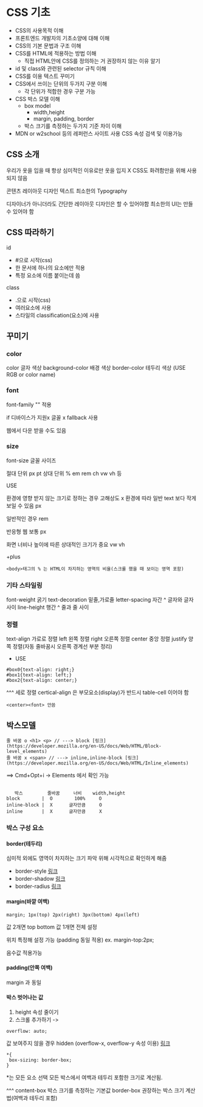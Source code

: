 # CSS 기초

- CSS의 사용목적 이해
- 프론트엔드 개발자의 기초소양에 대해 이해
- CSS의 기본 문법과 구조 이해
- CSS를 HTML에 적용하는 방법 이해
  - 직접 HTML안에 CSS를 정의하는 거 권장하지 않는 이유 알기
- id 및 class와 관련된 selector 규칙 이해
- CSS를 이용 텍스트 꾸미기
- CSS에서 쓰이는 단위의 두가지 구분 이해
  - 각 단위가 적합한 경우 구분 가능
- CSS 박스 모델 이해
  - box model
    - width,height
    - margin, padding, border
  - 박스 크기를 측정하는 두가지 기준 차이 이해
- MDN or w2school 등의 레퍼런스 사이트 사용 CSS 속성 검색 및 이용가능 

## CSS 소개

우리가 옷을 입을 때 항상 심미적인 이유로만 옷을 입지 X
CSS도 화려함만을 위해 사용되지 않음

콘텐츠 레이아웃 디자인
텍스트 최소한의 Typography

디자이너가 아니더라도 간단한 레이아웃 디자인은 할 수 있어야함
최소한의 UI는 만들 수 있어야 함

## CSS 따라하기

id 
-  #으로 시작(css)
- 한 문서에 하나의 요소에만 적용
- 특정 요소에 이름 붙이는데 씀

class
- .으로 시작(css)
- 여러요소에 사용
- 스타일의 classification(요소)에 사용

## 꾸미기

### color
color 글자 색상
background-color 배경 색상
border-color 테두리 색상
(USE RGB or color name)


### font
font-family
"" 적용

if 디바이스가 지원x 글꼴 x
fallback 사용

웹에서 다운 받을 수도 있음 

### size
font-size 글꼴 사이즈

절대 단위 px pt
상대 단위 % em rem ch vw vh 등

USE

환경에 영향 받지 않는 크기로 정하는 경우
고해상도 x 환경에 따라 일반 text 보다 작게 보일 수 있음
px

일반적인 경우
rem

반응형 웹
보통 px

화면 너비나 높이에 따른 상대적인 크기가 중요
vw vh


+plus

```
<body>태그의 % 는 HTML이 차지하는 영역의 비율(스크롤 했을 때 보이는 영역 포함)
```

### 기타 스타일링

font-weight 굵기
text-decoration 밑줄,가로줄
letter-spacing 자간 ^ 글자와 글자 사이
line-height 행간 ^ 줄과 줄 사이

### 정렬
text-align 가로로 정렬
     left 왼쪽 정렬
     right 오른쪽 정렬
     center 중앙 정렬
     justify 양쪽 정렬(자동 줄바꿈시 오른쪽 경계선 부분 정리)


- USE

```
#box0{text-align: right;}
#box1{text-align: left;}
#box2{text-align: center;}
```

^^^
세로 정렬 
certical-align 은 부모요소(display)가 반드시 table-cell 이어야 함


```
<center><font> 안씀
```

## 박스모델

```
줄 바꿈 o <h1> <p> // ---> block [링크](https://developer.mozilla.org/en-US/docs/Web/HTML/Block-level_elements)
줄 바꿈 x <span> // ---> inline,inline-block [링크](https://developer.mozilla.org/en-US/docs/Web/HTML/Inline_elements)
```
==> Cmd+Opt+i -> Elements 에서 확인 가능

```

   박스         줄바꿈     너비    width,height 
block        |  O        100%     O
inline-block |  X      글자만큼     O
inline       |  X      글자만큼     X
```

### 박스 구성 요소

#### border(테두리)

심미적 외에도 영역이 차지하는 크기 파악 위해 시각적으로 확인하게 해줌

* border-style [링크](https://developer.mozilla.org/ko/docs/Web/CSS/border-style)
* border-shadow [링크](https://developer.mozilla.org/ko/docs/Web/CSS/box-shadow)
* border-radius [링크](https://developer.mozilla.org/ko/docs/Web/CSS/border-radius)

#### margin(바깥 여백)

```
margin; 1px(top) 2px(right) 3px(bottom) 4px(left)
```

값 2개면 top bottom
값 1개면 전체 설정

위치 특정해 설정 가능 (padding 동일 적용)
ex. margin-top:2px;

음수값 적용가능

#### padding(안쪽 여백)

margin 과 동일

#### 박스 벗어나는 값

1. height 속성 줄이기
2. 스크롤 추가하기
->
```
overflow: auto;
```
값 보여주지 않을 경우 hidden
(overflow-x, overflow-y 속성 이용) [링크](https://developer.mozilla.org/ko/docs/Web/CSS/overflow)

```
*{
 box-sizing: border-box;
}
```
*는 모든 요소 선택
모든 박스에서 여백과 테두리 포함한 크기로 계산됨.

^^^
content-box 박스 크기를 측정하는 기본값
border-box 권장하는 박스 크기 계산법(여백과 테두리 포함)


